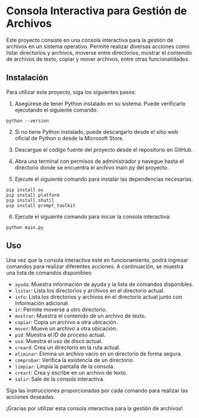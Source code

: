 # Consola Interactiva para Gestión de Archivos

Este proyecto consiste en una consola interactiva para la gestión de archivos en un sistema operativo. Permite realizar diversas acciones como listar directorios y archivos, moverse entre directorios, mostrar el contenido de archivos de texto, copiar y mover archivos, entre otras funcionalidades.

## Instalación
Para utilizar este proyecto, siga los siguientes pasos:

1. Asegúrese de tener Python instalado en su sistema. Puede verificarlo ejecutando el siguiente comando:
```
python --version
```
2. Si no tiene Python instalado, puede descargarlo desde el sitio web oficial de Python o desde la Microsoft Store.

3. Descargue el código fuente del proyecto desde el repositorio en GitHub.

4. Abra una terminal con permisos de administrador y navegue hasta el directorio donde se encuentra el archivo main.py del proyecto.

5. Ejecute el siguiente comando para instalar las dependencias necesarias.
```
pip install os
pip install platform
pip install shutil
pip install prompt_toolkit
```

6. Ejecute el siguiente comando para iniciar la consola interactiva:
```
python main.py
```

## Uso

Una vez que la consola interactiva esté en funcionamiento, podrá ingresar comandos para realizar diferentes acciones. A continuación, se muestra una lista de comandos disponibles:

- `ayuda`: Muestra información de ayuda y la lista de comandos disponibles.
- `listar`: Lista los directorios y archivos en el directorio actual.
- `info`: Lista los directorios y archivos en el directorio actual junto con información adicional.
- `ir`: Permite moverse a otro directorio.
- `mostrar`: Muestra el contenido de un archivo de texto.
- `copiar`: Copia un archivo a otra ubicación.
- `mover`: Mueve un archivo a otra ubicación.
- `pid`: Muestra el ID de proceso actual.
- `uso`: Muestra el uso de disco actual.
- `creard`: Crea un directorio en la ruta actual.
- `eliminar`: Elimina un archivo vacío en un directorio de forma segura.
- `comprobar`: Verifica la existencia de un directorio.
- `limpiar`: Limpia la pantalla de la consola.
- `creart`: Crea y escribe en un archivo de texto.
- `salir`: Sale de la consola interactiva.

Siga las instrucciones proporcionadas por cada comando para realizar las acciones deseadas.

¡Gracias por utilizar esta consola interactiva para la gestión de archivos!
